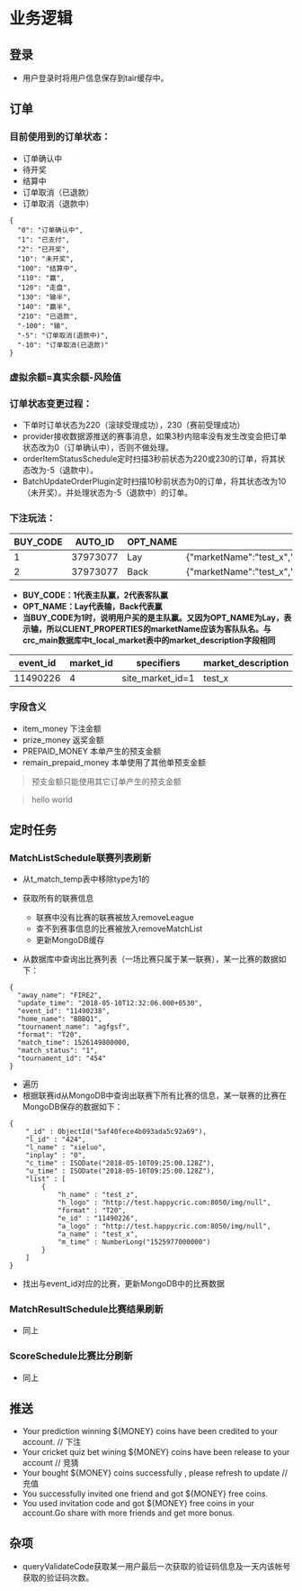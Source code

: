 # 业务逻辑

## 登录
* 用户登录时将用户信息保存到tair缓存中。

## 订单
### 目前使用到的订单状态：
* 订单确认中
* 待开奖
* 结算中
* 订单取消（已退款）
* 订单取消（退款中）
```
{
  "0": "订单确认中",
  "1": "已支付",
  "2": "已开奖",
  "10": "未开奖",
  "100": "结算中",
  "110": "赢",
  "120": "走盘",
  "130": "输半",
  "140": "赢半",
  "210": "已退款",
  "-100": "输",
  "-5": "订单取消(退款中)",
  "-10": "订单取消(已退款)"
}
```

### 虚拟余额=真实余额-风险值

### 订单状态变更过程：
* 下单时订单状态为220（滚球受理成功），230（赛前受理成功）
* provider接收数据源推送的赛事消息，如果3秒内赔率没有发生改变会把订单状态改为0（订单确认中），否则不做处理。
* orderItemStatusSchedule定时扫描3秒前状态为220或230的订单，将其状态改为-5（退款中）。
* BatchUpdateOrderPlugin定时扫描10秒前状态为0的订单，将其状态改为10（未开奖）。并处理状态为-5（退款中）的订单。

### 下注玩法：

|BUY_CODE |AUTO_ID  |OPT_NAME |CLIENT_PROPERTIES                                                                                            |
|---------|---------|---------|-------------------------------------------------------------------------------------------------------------|
|1        |37973077 |Lay      |{"marketName":"test_x","inning":"","codeName":"Lay","returnMoney":"5,000","overs":"","runs":"","wickets":""} |
|2        |37973077 |Back     |{"marketName":"test_x","inning":"","codeName":"Back","returnMoney":"30","overs":"","runs":"","wickets":""}   |

* **BUY_CODE：1代表主队赢，2代表客队赢**
* **OPT_NAME：Lay代表输，Back代表赢**
* **当BUY_CODE为1时，说明用户买的是主队赢。又因为OPT_NAME为Lay，表示输，所以CLIENT_PROPERTIES的marketName应该为客队队名。与crc_main数据库中t_local_market表中的market_description字段相同**

|event_id |market_id |specifiers       |market_description |
|---------|----------|-----------------|-------------------|
|11490226 |4         |site_market_id=1 |test_x             |

### 字段含义
* item_money				下注金额
* prize_money				返奖金额
* PREPAID_MONEY			本单产生的预支金额
* remain_prepaid_money	本单使用了其他单预支金额
> 预支金额只能使用其它订单产生的预支金额

>hello world

## 定时任务
### MatchListSchedule联赛列表刷新
* 从t_match_temp表中移除type为1的

* 获取所有的联赛信息
	* 联赛中没有比赛的联赛被放入removeLeague
	* 查不到赛事信息的比赛被放入removeMatchList
	* 更新MongoDB缓存

* 从数据库中查询出比赛列表（一场比赛只属于某一联赛），某一比赛的数据如下：
```
{
  "away_name": "FIRE2",
  "update_time": "2018-05-10T12:32:06.000+0530",
  "event_id": "11490238",
  "home_name": "BBBQ1",
  "tournament_name": "agfgsf",
  "format": "T20",
  "match_time": 1526149800000,
  "match_status": "1",
  "tournament_id": "454"
}
```

* 遍历
* 根据联赛id从MongoDB中查询出联赛下所有比赛的信息，某一联赛的比赛在MongoDB保存的数据如下：

```
{
	"_id" : ObjectId("5af40fece4b093ada5c92a69"),
	"l_id" : "424",
	"l_name" : "xieluo",
	"inplay" : "0",
	"c_time" : ISODate("2018-05-10T09:25:00.128Z"),
	"u_time" : ISODate("2018-05-10T09:25:00.128Z"),
	"list" : [
		{
			"h_name" : "test_z",
			"h_logo" : "http://test.happycric.com:8050/img/null",
			"format" : "T20",
			"e_id" : "11490226",
			"a_logo" : "http://test.happycric.com:8050/img/null",
			"a_name" : "test_x",
			"m_time" : NumberLong("1525977000000")
		}
	]
}
```

* 找出与event_id对应的比赛，更新MongoDB中的比赛数据


### MatchResultSchedule比赛结果刷新
* 同上
### ScoreSchedule比赛比分刷新
* 同上

## 推送
* Your prediction winning ${MONEY} coins have been credited to your account. // 下注
* Your cricket quiz bet wining ${MONEY} coins have been release to your account // 竞猜
* Your bought ${MONEY} coins successfully , please refresh to update // 充值
* You successfully invited one friend and got ${MONEY} free coins. 
* You used invitation code and got ${MONEY} free coins in your account.Go share with more friends and get more bonus.

## 杂项
* queryValidateCode获取某一用户最后一次获取的验证码信息及一天内该帐号获取的验证码次数。